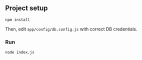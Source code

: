 ## Project setup
```
npm install
```

Then, edit `app/config/db.config.js` with correct DB credentials.

### Run
```
node index.js
```